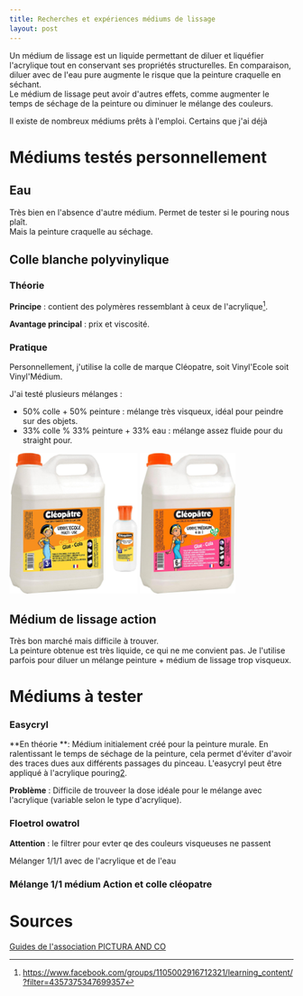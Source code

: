 ```yaml
---
title: Recherches et expériences médiums de lissage
layout: post
---
```


Un médium de lissage est un liquide permettant de diluer et liquéfier l'acrylique tout en conservant ses propriétés structurelles. En comparaison, diluer avec de l'eau pure augmente le risque que la peinture craquelle en séchant.  
Le médium de lissage peut avoir d'autres effets, comme augmenter le temps de séchage de la peinture ou diminuer le mélange des couleurs.  

Il existe de nombreux médiums prêts à l'emploi. Certains que j'ai déjà 

# Médiums testés personnellement

## Eau

Très bien en l'absence d'autre médium. Permet de tester si le pouring nous plaît.  
Mais la peinture craquelle au séchage.

##  Colle blanche polyvinylique

### Théorie

**Principe** : contient des polymères ressemblant à ceux de l'acrylique[^1]. 

**Avantage principal** : prix et viscosité.

[^1]: https://www.facebook.com/groups/1105002916712321/learning_content/?filter=4357375347699357

### Pratique

Personnellement, j'utilise la colle de marque Cléopatre, soit Vinyl'Ecole soit Vinyl'Médium.  

J'ai testé plusieurs mélanges : 

- 50% colle + 50% peinture : mélange très visqueux, idéal pour peindre sur des objets.
- 33% colle % 33% peinture + 33% eau : mélange assez fluide pour du straight pour.

<img src="vinylecole.jpg" height="250">         <img src="vinylmedium.jpg" height="250">

## Médium de lissage action

Très bon marché mais difficile à trouver.   
La peinture obtenue est très liquide, ce qui ne me convient pas. Je l'utilise parfois pour diluer un mélange peinture + médium de lissage trop visqueux.

# Médiums à tester

### Easycryl

**En théorie **: Médium initialement créé pour la peinture murale. En ralentissant le temps de séchage de la peinture, cela permet d'éviter d'avoir des traces dues aux différents passages du pinceau. L'easycryl peut être appliqué à l'acrylique pouring[2].

[2]: https://www.facebook.com/groups/1105002916712321/learning_content/?filter=4357375347699357 

**Problème** : Difficile de trouveer la dose idéale pour le mélange avec l'acrylique (variable selon le type d'acrylique).

### Floetrol owatrol

**Attention** : le filtrer pour evter qe des couleurs visqueuses ne passent

Mélanger 1/1/1 avec de l'acrylique et de l'eau

### Mélange 1/1 médium Action et colle cléopatre

# Sources
[Guides de l'association PICTURA AND CO](https://www.facebook.com/groups/1105002916712321/learning_content)